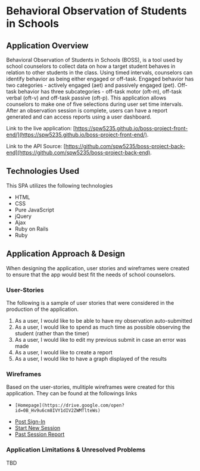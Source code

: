 # Behavioral Observation of Students in Schools

## Application Overview

Behavioral Observation of Students in Schools (BOSS), is a tool used by school counselors to collect data on how a target student behaves in relation to other students in the class.  Using timed intervals, counselors can identify behavior as being either engaged or off-task.  Engaged behavior has two categories - actively engaged (aet) and passively engaged (pet).  Off-task behavior has three subcategories - off-task motor (oft-m), off-task verbal (oft-v) and off-task passive (oft-p).  This application allows counselors to make one of five selections during user set time intervals.  After an observation session is complete, users can have a report generated and can access reports using a user dashboard.

Link to the live application: [https://spw5235.github.io/boss-project-front-end/](https://spw5235.github.io/boss-project-front-end/).

Link to the API Source: [https://github.com/spw5235/boss-project-back-end](https://github.com/spw5235/boss-project-back-end).

## Technologies Used

This SPA utilizes the following technologies

-   HTML
-   CSS
-   Pure JavaScript
-   jQuery
-   Ajax
-   Ruby on Rails
-   Ruby

## Application Approach & Design

When designing the application, user stories and wireframes were created to ensure that the app would best fit the needs of school counselors.

### User-Stories
The following is a sample of user stories that were considered in the production of the application.

1. As a user, I would like to be able to have my observation auto-submitted
2. As a user, I would like to spend as much time as possible observing the student (rather than the timer)
3. As a user, I would like to edit my previous submit in case an error was made
4. As a user, I would like to create a report
5. As a user, I would like to have a graph displayed of the results

### Wireframes
Based on the user-stories, mulitiple wireframes were created for this application.  They can be found at the followings links

-     [Homepage](https://drive.google.com/open?id=0B_Hv9u6cm8IVY1dIV2ZWMTlteWs)
-   [Post Sign-In ](https://drive.google.com/open?id=0B_Hv9u6cm8IVUU9rb0hoMnpudlk)
-   [Start New Session ](https://drive.google.com/open?id=0B_Hv9u6cm8IVeXA2NWtsek00UVk)
-   [Past Session Report ](https://drive.google.com/open?id=0B_Hv9u6cm8IVR2loY054dkJHV1U)

### Application Limitations & Unresolved Problems

TBD
